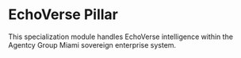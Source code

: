 # EchoVerse Pillar

This specialization module handles EchoVerse intelligence within the Agentcy Group Miami sovereign enterprise system.
